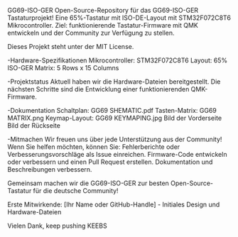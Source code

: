 GG69-ISO-GER
Open-Source-Repository für das GG69-ISO-GER Tastaturprojekt!
Eine 65%-Tastatur mit ISO-DE-Layout mit STM32F072C8T6 Mikrocontroller.
Ziel: funktionierende Tastatur-Firmware mit QMK entwickeln und der Community zur Verfügung zu stellen.

Dieses Projekt steht unter der MIT License.

-Hardware-Spezifikationen
Mikrocontroller: STM32F072C8T6
Layout: 65% ISO-GER
Matrix: 5 Rows x 15 Columns

-Projektstatus
Aktuell haben wir die Hardware-Dateien bereitgestellt.
Die nächsten Schritte sind die Entwicklung einer funktionierenden QMK-Firmware.

-Dokumentation
Schaltplan: GG69 SHEMATIC.pdf
Tasten-Matrix: GG69 MATRIX.png
Keymap-Layout: GG69 KEYMAPING.jpg
Bild der Vorderseite
Bild der Rückseite

-Mitmachen
Wir freuen uns über jede Unterstützung aus der Community!
Wenn Sie helfen möchten, können Sie:
Fehlerberichte oder Verbesserungsvorschläge als Issue einreichen.
Firmware-Code entwickeln oder verbessern und einen Pull Request erstellen.
Dokumentation und Beschreibungen verbessern.

Gemeinsam machen wir die GG69-ISO-GER zur besten Open-Source-Tastatur für die deutsche Community!

Erste Mitwirkende:
[Ihr Name oder GitHub-Handle] - Initiales Design und Hardware-Dateien

Vielen Dank, keep pushing KEEBS
